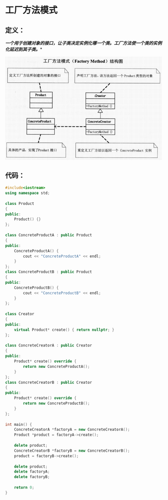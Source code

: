 # 工厂方法模式





## 定义：



***一个用于创建对象的接口，让子类决定实例化哪一个类。工厂方法使一个类的实例化延迟到其子类。****

![](https://github.com/908760230/Records/blob/master/%E8%AE%BE%E8%AE%A1%E6%A8%A1%E5%BC%8F/image/%E5%B7%A5%E5%8E%82%E6%96%B9%E6%B3%95%E6%A8%A1%E5%BC%8F.png)



## 代码：

```c++
#include<iostream>
using namespace std;

class Product
{
public:
	Product() {}
};

class ConcreteProductA : public Product
{
public:
	ConcreteProductA() {
		cout << "ConcreteProductA" << endl;
	}
};
class ConcreteProductB : public Product
{
public:
	ConcreteProductB() {
		cout << "ConcreteProductB" << endl;
	}
};

class Creator
{
public:
	virtual Product* create() { return nullptr; }
};

class ConcreteCreatorA : public Creator
{
public:
	Product* create() override {
		return new ConcreteProductA();
	}
};
class ConcreteCreatorB : public Creator
{
public:
	Product* create() override {
		return new ConcreteProductB();
	}
};

int main() {
	ConcreteCreatorA *factoryA = new ConcreteCreatorA();
	Product *product = factoryA->create();

	delete product;
	ConcreteCreatorB *factoryB = new ConcreteCreatorB();
	product = factoryB->create();

	delete product;
	delete factoryA;
	delete factoryB;

	return 0;
}
```

